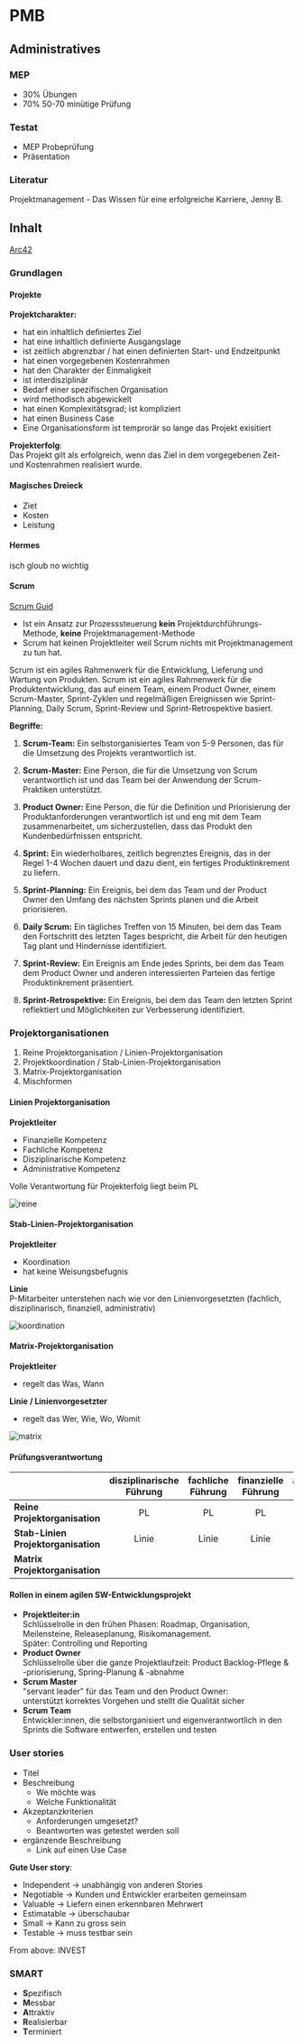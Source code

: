 # PMB

## Administratives

### MEP

-   30% Übungen
-   70% 50-70 minütige Prüfung

### Testat

-   MEP Probeprüfung
-   Präsentation

### Literatur

Projektmanagement - Das Wissen für eine erfolgreiche Karriere, Jenny B.

## Inhalt

[Arc42](https://arc42.org)

### Grundlagen

#### Projekte

**Projektcharakter:**

-   hat ein inhaltlich definiertes Ziel
-   hat eine inhaltlich definierte Ausgangslage
-   ist zeitlich abgrenzbar / hat einen definierten Start- und Endzeitpunkt
-   hat einen vorgegebenen Kostenrahmen
-   hat den Charakter der Einmaligkeit
-   ist interdisziplinär
-   Bedarf einer spezifischen Organisation
-   wird methodisch abgewickelt
-   hat einen Komplexitätsgrad; ist kompliziert
-   hat einen Business Case
-   Eine Organisationsform ist temprorär so lange das Projekt exisitiert

**Projekterfolg**:  
Das Projekt gilt als erfolgreich, wenn das Ziel in dem vorgegebenen Zeit- und Kostenrahmen realisiert wurde.

#### Magisches Dreieck

-   Ziet
-   Kosten
-   Leistung

#### Hermes

isch gloub no wichtig

#### Scrum

[Scrum Guid](https://scrumguides.org/docs/scrumguide/v2020/2020-Scrum-Guide-US.pdf)

-   Ist ein Ansatz zur Prozesssteuerung **kein** Projektdurchführungs-Methode, **keine** Projektmanagement-Methode
-   Scrum hat keinen Projektleiter weil Scrum nichts mit Projektmanagement zu tun hat.

Scrum ist ein agiles Rahmenwerk für die Entwicklung, Lieferung und Wartung von Produkten.
Scrum ist ein agiles Rahmenwerk für die Produktentwicklung, das auf einem Team, einem Product Owner, einem Scrum-Master, Sprint-Zyklen und regelmäßigen Ereignissen wie Sprint-Planning, Daily Scrum, Sprint-Review und Sprint-Retrospektive basiert.

**Begriffe:**

1. **Scrum-Team:** Ein selbstorganisiertes Team von 5-9 Personen, das für die Umsetzung des Projekts verantwortlich ist.

2. **Scrum-Master:** Eine Person, die für die Umsetzung von Scrum verantwortlich ist und das Team bei der Anwendung der Scrum-Praktiken unterstützt.

3. **Product Owner:** Eine Person, die für die Definition und Priorisierung der Produktanforderungen verantwortlich ist und eng mit dem Team zusammenarbeitet, um sicherzustellen, dass das Produkt den Kundenbedürfnissen entspricht.

4. **Sprint:** Ein wiederholbares, zeitlich begrenztes Ereignis, das in der Regel 1-4 Wochen dauert und dazu dient, ein fertiges Produktinkrement zu liefern.

5. **Sprint-Planning:** Ein Ereignis, bei dem das Team und der Product Owner den Umfang des nächsten Sprints planen und die Arbeit priorisieren.

6. **Daily Scrum:** Ein tägliches Treffen von 15 Minuten, bei dem das Team den Fortschritt des letzten Tages bespricht, die Arbeit für den heutigen Tag plant und Hindernisse identifiziert.

7. **Sprint-Review:** Ein Ereignis am Ende jedes Sprints, bei dem das Team dem Product Owner und anderen interessierten Parteien das fertige Produktinkrement präsentiert.

8. **Sprint-Retrospektive:** Ein Ereignis, bei dem das Team den letzten Sprint reflektiert und Möglichkeiten zur Verbesserung identifiziert.

### Projektorganisationen

1. Reine Projektorganisation / Linien-Projektorganisation
2. Projektkoordination / Stab-Linien-Projektorganisation
3. Matrix-Projektorganisation
4. Mischformen

#### Linien Projektorganisation

**Projektleiter**

-   Finanzielle Kompetenz
-   Fachliche Kompetenz
-   Disziplinarische Kompetenz
-   Administrative Kompetenz

Volle Verantwortung für Projekterfolg liegt beim PL

![reine](../assets/linien_projektorganisation.png)

#### Stab-Linien-Projektorganisation

**Projektleiter**

-   Koordination
-   hat keine Weisungsbefugnis

**Linie**  
P-Mitarbeiter unterstehen nach wie vor den Linienvorgesetzten (fachlich, disziplinarisch, finanziell, administrativ)

![koordination](../assets/stab-linie_projektorganisation.png)

#### Matrix-Projektorganisation

**Projektleiter**

-   regelt das Was, Wann

**Linie / Linienvorgesetzter**

-   regelt das Wer, Wie, Wo, Womit

![matrix](../assets/matrix_projektorganisation.png)

#### Prüfungsverantwortung

|                                     | disziplinarische Führung | fachliche Führung | finanzielle Führung | administrative Führung |
| ----------------------------------- | :----------------------: | :---------------: | :-----------------: | :--------------------: |
| **Reine Projektorganisation**       |            PL            |        PL         |         PL          |           PL           |
| **Stab-Linien Projektorganisation** |          Linie           |       Linie       |        Linie        |         Linie          |
| **Matrix Projektorganisation**      |                          |                   |                     |                        |

#### Rollen in einem agilen SW-Entwicklungsprojekt

-   **Projektleiter:in**  
    Schlüsselrolle in den frühen Phasen: Roadmap, Organisation, Meilensteine, Releaseplanung, Risikomanagement.  
    Später: Controlling und Reporting
-   **Product Owner**  
    Schlüsselrolle über die ganze Projektlaufzeit: Product Backlog-Pflege & -priorisierung, Spring-Planung & -abnahme
-   **Scrum Master**  
    "servant leader" für das Team und den Product Owner:  
    unterstützt korrektes Vorgehen und stellt die Qualität sicher
-   **Scrum Team**  
    Entwickler:innen, die selbstorganisiert und eigenverantwortlich in den Sprints die Software entwerfen, erstellen und testen

### User stories

-   Titel
-   Beschreibung
    -   We möchte was
    -   Welche Funktionalität
-   Akzeptanzkriterien
    -   Anforderungen umgesetzt?
    -   Beantworten was getestet werden soll
-   ergänzende Beschreibung
    -   Link auf einen Use Case

**Gute User story**:

-   Independent -> unabhängig von anderen Stories
-   Negotiable -> Kunden und Entwickler erarbeiten gemeinsam
-   Valuable -> Liefern einen erkennbaren Mehrwert
-   Estimatable -> überschaubar
-   Small -> Kann zu gross sein
-   Testable -> muss testbar sein

From above: INVEST

### SMART

-   **S**pezifisch
-   **M**essbar
-   **A**ttraktiv
-   **R**ealisierbar
-   **T**erminiert
